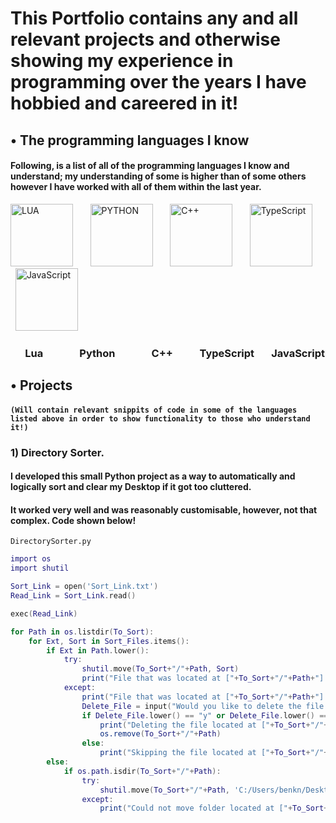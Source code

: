 # This Portfolio contains any and all relevant projects and otherwise showing my experience in programming over the years I have hobbied and careered in it!

## • The programming languages I know
#### Following, is a list of all of the programming languages I know and understand; my understanding of some is higher than of some others however I have worked with all of them within the last year.
<img src="https://upload.wikimedia.org/wikipedia/commons/thumb/c/cf/Lua-Logo.svg/2048px-Lua-Logo.svg.png" alt="LUA" width="100"/> &nbsp; &nbsp; &nbsp; <img src="https://user-images.githubusercontent.com/60940670/184181684-364140f7-2c85-42fb-851b-9b228456e191.png" alt="PYTHON" width="100"/> &nbsp; &nbsp; &nbsp; <img src="https://upload.wikimedia.org/wikipedia/commons/thumb/1/18/ISO_C%2B%2B_Logo.svg/1200px-ISO_C%2B%2B_Logo.svg.png" alt="C++" width="100"/> &nbsp; &nbsp; &nbsp; <img src="https://upload.wikimedia.org/wikipedia/commons/thumb/4/4c/Typescript_logo_2020.svg/512px-Typescript_logo_2020.svg.png" alt="TypeScript" width="100"/> &nbsp; &nbsp; &nbsp; <img src="https://upload.wikimedia.org/wikipedia/commons/thumb/9/99/Unofficial_JavaScript_logo_2.svg/480px-Unofficial_JavaScript_logo_2.svg.png" alt="JavaScript" width="100"/>

### &nbsp;&nbsp;&nbsp;&nbsp;&nbsp;&nbsp;Lua&nbsp;&nbsp;&nbsp;&nbsp;&nbsp;&nbsp;&nbsp;&nbsp;&nbsp;&nbsp;&nbsp;&nbsp;&nbsp;&nbsp;&nbsp;Python&nbsp;&nbsp;&nbsp;&nbsp;&nbsp;&nbsp;&nbsp;&nbsp;&nbsp;&nbsp;&nbsp;&nbsp;&nbsp;&nbsp;&nbsp;C++&nbsp;&nbsp;&nbsp;&nbsp;&nbsp;&nbsp;&nbsp;&nbsp;&nbsp;&nbsp;&nbsp;TypeScript&nbsp;&nbsp;&nbsp;&nbsp;&nbsp;&nbsp;&nbsp;JavaScript

## • Projects
#### ``(Will contain relevant snippits of code in some of the languages listed above in order to show functionality to those who understand it!)``
### 1) Directory Sorter.
#### I developed this small Python project as a way to automatically and logically sort and clear my Desktop if it got too cluttered.
#### It worked very well and was reasonably customisable, however, not that complex. Code shown below!
``DirectorySorter.py``
```lua
import os
import shutil

Sort_Link = open('Sort_Link.txt')
Read_Link = Sort_Link.read()

exec(Read_Link)

for Path in os.listdir(To_Sort):
    for Ext, Sort in Sort_Files.items():
        if Ext in Path.lower():
            try:
                shutil.move(To_Sort+"/"+Path, Sort)
                print("File that was located at ["+To_Sort+"/"+Path+"] is now located at ["+Sort+"] because it had '"+Ext+"' in it")
            except:
                print("File that was located at ["+To_Sort+"/"+Path+"] could not be relocated to ["+Sort+"] because it errored")
                Delete_File = input("Would you like to delete the file located at ["+Path+"] ?: ")
                if Delete_File.lower() == "y" or Delete_File.lower() == "yes":
                    print("Deleting the file located at ["+To_Sort+"/"+Path+"]")
                    os.remove(To_Sort+"/"+Path)
                else:
                    print("Skipping the file located at ["+To_Sort+"/"+Path+"]")
        else:
            if os.path.isdir(To_Sort+"/"+Path):
                try:
                    shutil.move(To_Sort+"/"+Path, 'C:/Users/benkn/Desktop/MAIN/Loose Folders')
                except:
                    print("Could not move folder located at ["+To_Sort+"/"+Path+"] to Loose Folders")
```

